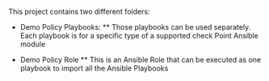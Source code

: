 This project contains two different folders:

* Demo Policy Playbooks:
** Those playbooks can be used separately. Each playbook is for a specific type of a supported check Point Ansible module 

* Demo Policy Role
** This is an Ansible Role that can be executed as one playbook to import all the Ansible Playbooks 
